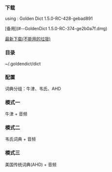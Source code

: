 
### 下载

using : Golden Dict 1.5.0-RC-428-gebad891

[备用](#--GoldenDict 1.5.0-RC-374-ge2b0a7f.dmg)

[最新下载(不能用的垃圾)](https://github.com/goldendict/goldendict/wiki/Early-Access-Builds-for-Mac-OS-X)

### 目录

~/.goldendict/dict

### 配置

词典分组：牛津、韦氏、AHD

### 模式一

牛津 + 音频

### 模式二

韦氏词典 + 音频

### 模式三

美国传统词典(AHD) + 音频

